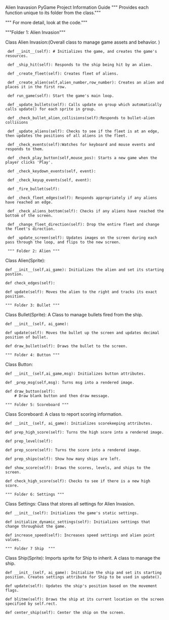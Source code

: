 Alien Inavasion PyGame Project Information Guide
""" Provides each function unique to its folder from the class."""

""" For more detail, look at the code."""

"""Folder 1: Alien Invasion"""

Class Alien Invasion:(Overall class to manage game assets and behavior. )

     def __init__(self): # Initializes the game, and creates the game's resources.

     def _ship_hit(self): Responds to the ship being hit by an alien.

     def _create_fleet(self): Creates fleet of aliens.

     def _create_alien(self,alien_number,row_number): Creates an alien and places it in the first row.

     def run_game(self): Start the game's main loop.
     
     def _update_bullets(self): Calls update on group which automatically calls update() for each sprite in group.

     def _check_bullet_alien_collisions(self):Responds to bullet-alien collisions

     def _update_aliens(self): Checks to see if the fleet is at an edge, then updates the positions of all aliens in the fleet.

     def _check_events(self):Watches for keyboard and mouse events and responds to them.

     def _check_play_button(self,mouse_pos): Starts a new game when the player clicks 'Play'.

     def _check_keydown_events(self, event):

     def _check_keyup_events(self, event):

     def _fire_bullet(self):

     def _check_fleet_edges(self): Responds appropriately if any aliens have reached an edge.

     def _check_aliens_bottom(self): Checks if any aliens have reached the bottom of the screen.

     def _change_fleet_direction(self): Drop the entire fleet and change the fleet's direction.

     def _update_screen(self): Updates images on the screen during each pass through the loop, and flips to the new screen.

     """ Folder 2: Alien """

Class Alien(Sprite):

    def __init__(self,ai_game): Initializes the alien and set its starting postion.

    def check_edges(self):

    def update(self): Moves the alien to the right and tracks its exact position.

    """ Folder 3: Bullet """

Class Bullet(Sprite): A Class to manage bullets fired from the ship.

    def __init__(self, ai_game):

    def update(self): Moves the bullet up the screen and updates decimal position of bullet.

    def draw_bullet(self): Draws the bullet to the screen.

    """ Folder 4: Button """

Class Button:

    def __init__(self,ai_game,msg): Initializes button attributes.

    def _prep_msg(self,msg): Turns msg into a rendered image.

    def draw_button(self):
        # Draw blank button and then draw message.

    """ Folder 5: Scoreboard """

Class Scoreboard: A class to report scoring information.

    def __init__(self, ai_game): Initializes scorekeeping attributes.

    def prep_high_score(self): Turns the high score into a rendered image.

    def prep_level(self):

    def prep_score(self): Turns the score into a rendered image.

    def prep_ships(self): Show how many ships are left. 

    def show_score(self): Draws the scores, levels, and ships to the screen.

    def check_high_score(self): Checks to see if there is a new high score.

    """ Folder 6: Settings """

Class Settings: Class that stores all settings for Alien Invasion.

    def __init__(self): Initializes the game's static settings.

    def initialize_dynamic_settings(self): Initializes settings that change throughout the game. 

    def increase_speed(self): Increases speed settings and alien point values.

    """ Folder 7 Ship  """

Class Ship(Sprite): Imports sprite for Ship to inherit. A class to manage the ship. 

    def __init__(self, ai_game): Initialize the ship and set its starting position. Creates settings attribute for Ship to be used in update().

    def update(self): Updates the ship's position based on the movement flags.

    def blitme(self): Draws the ship at its current location on the screen specified by self.rect.

    def center_ship(self): Center the ship on the screen.



